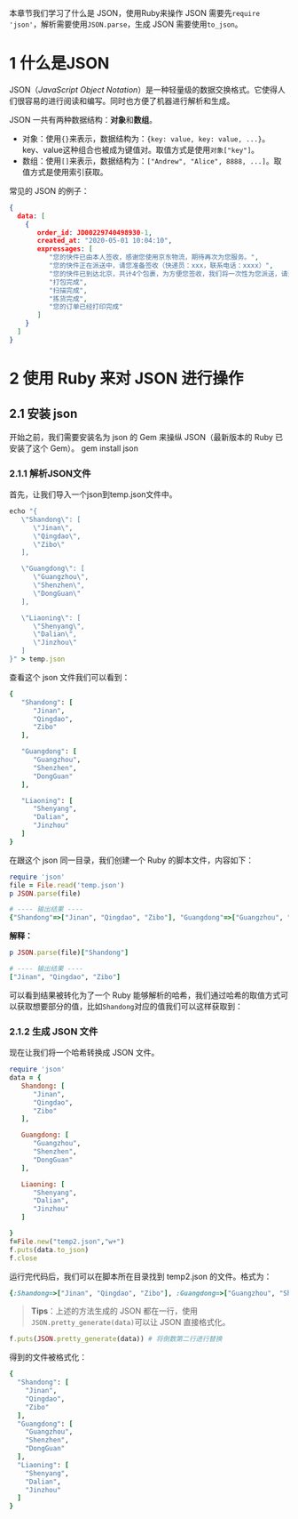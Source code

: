 
本章节我们学习了什么是 JSON，使用Ruby来操作 JSON 需要先`require 'json'`，解析需要使用`JSON.parse`，生成 JSON 需要使用`to_json`。


# 1 什么是JSON

JSON（_JavaScript Object Notation_）是一种轻量级的数据交换格式。它使得人们很容易的进行阅读和编写。同时也方便了机器进行解析和生成。

JSON 一共有两种数据结构：**对象**和**数组**。

- 对象：使用`{}`来表示，数据结构为：`{key: value, key: value, ...}`。key、value这种组合也被成为键值对。取值方式是使用`对象["key"]`。
- 数组：使用`[]`来表示，数据结构为：`["Andrew", "Alice", 8888, ...]`。取值方式是使用索引获取。

常见的 JSON 的例子：

```json
{
  data: [
    {
       order_id: JD00229740498930-1, 
       created_at: "2020-05-01 10:04:10",
       expressages: [
          "您的快件已由本人签收，感谢您使用京东物流，期待再次为您服务。",
          "您的快件正在派送中，请您准备签收（快递员：xxx，联系电话：xxxx）",
          "您的快件已到达北京，共计4个包裹，为方便您签收，我们将一次性为您派送，请注意查收",
          "打包完成",
          "扫描完成",
          "拣货完成",
          "您的订单已经打印完成"
       ]
    }
  ]
}

```



# 2 使用 Ruby 来对 JSON 进行操作

## 2.1 安装 json

开始之前，我们需要安装名为 json 的 Gem 来操纵 JSON（最新版本的 Ruby 已安装了这个 Gem）。
gem install json

### 2.1.1 解析JSON文件

首先，让我们导入一个json到temp.json文件中。

```ruby
echo "{
   \"Shandong\": [
      \"Jinan\",
      \"Qingdao\",
      \"Zibo\"
   ],  

   \"Guangdong\": [
      \"Guangzhou\",
      \"Shenzhen\",
      \"DongGuan\"
   ],  

   \"Liaoning\": [
      \"Shenyang\",
      \"Dalian\",
      \"Jinzhou\"
   ]   
}" > temp.json

```

查看这个 json 文件我们可以看到：

```ruby
{
   "Shandong": [
      "Jinan",
      "Qingdao",
      "Zibo"
   ],  

   "Guangdong": [
      "Guangzhou",
      "Shenzhen",
      "DongGuan"
   ],  

   "Liaoning": [
      "Shenyang",
      "Dalian",
      "Jinzhou"
   ]   
}

```

在跟这个 json 同一目录，我们创建一个 Ruby 的脚本文件，内容如下：

```ruby
require 'json'
file = File.read('temp.json')
p JSON.parse(file)

# ---- 输出结果 ----
{"Shandong"=>["Jinan", "Qingdao", "Zibo"], "Guangdong"=>["Guangzhou", "Shenzhen", "DongGuan"], "Liaoning"=>["Shenyang", "Dalian", "Jinzhou"]}

```

**解释：**

```ruby
p JSON.parse(file)["Shandong"]

# ---- 输出结果 ----
["Jinan", "Qingdao", "Zibo"]

```

可以看到结果被转化为了一个 Ruby 能够解析的哈希，我们通过哈希的取值方式可以获取想要部分的值，比如`Shandong`对应的值我们可以这样获取到：

### 2.1.2 生成 JSON 文件

现在让我们将一个哈希转换成 JSON 文件。

```ruby
require 'json'
data = {
   Shandong: [
      "Jinan",
      "Qingdao",
      "Zibo"
   ],

   Guangdong: [
      "Guangzhou",
      "Shenzhen",
      "DongGuan"
   ],

   Liaoning: [
      "Shenyang",
      "Dalian",
      "Jinzhou"
   ]

}
f=File.new("temp2.json","w+")
f.puts(data.to_json)
f.close

```

运行完代码后，我们可以在脚本所在目录找到 temp2.json 的文件。格式为：

```ruby
{:Shandong=>["Jinan", "Qingdao", "Zibo"], :Guangdong=>["Guangzhou", "Shenzhen", "DongGuan"], :Liaoning=>["Shenyang", "Dalian", "Jinzhou"]}

```

> **Tips**：上述的方法生成的 JSON 都在一行，使用`JSON.pretty_generate(data)`可以让 JSON 直接格式化。

```ruby
f.puts(JSON.pretty_generate(data)) # 将倒数第二行进行替换

```

得到的文件被格式化：


```ruby
{
  "Shandong": [
    "Jinan",
    "Qingdao",
    "Zibo"
  ],
  "Guangdong": [
    "Guangzhou",
    "Shenzhen",
    "DongGuan"
  ],
  "Liaoning": [
    "Shenyang",
    "Dalian",
    "Jinzhou"
  ]
}

```
